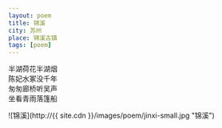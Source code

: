 ```yaml
---
layout: poem
title: 锦溪
city: 苏州
place: 锦溪古镇
tags: [poem]
---
```


半湖荷花半湖烟  
陈妃水冢没千年  
匆匆廊桥听吴声  
坐看青雨落篷船  

![锦溪](http://{{ site.cdn }}/images/poem/jinxi-small.jpg "锦溪")
